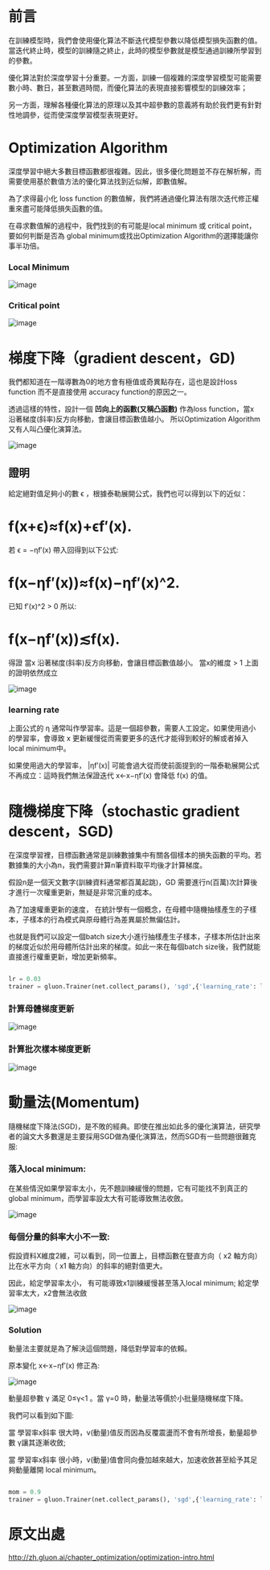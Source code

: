 # 前言

在訓練模型時，我們會使用優化算法不斷迭代模型參數以降低模型損失函數的值。當迭代終止時，模型的訓練隨之終止，此時的模型參數就是模型通過訓練所學習到的參數。

優化算法對於深度學習十分重要。一方面，訓練一個複雜的深度學習模型可能需要數小時、數日，甚至數週時間，而優化算法的表現直接影響模型的訓練效率；

另一方面，理解各種優化算法的原理以及其中超參數的意義將有助於我們更有針對性地調參，從而使深度學習模型表現更好。

# Optimization Algorithm

深度學習中絕大多數目標函數都很複雜。因此，很多優化問題並不存在解析解，而需要使用基於數值方法的優化算法找到近似解，即數值解。

為了求得最小化 loss function 的數值解，我們將通過優化算法有限次迭代修正權重來盡可能降低損失函數的值。

在尋求數值解的過程中，我們找到的有可能是local minimum 或 critical point，要如何判斷是否為 global minimum或找出Optimization Algorithm的選擇能讓你事半功倍。



### Local Minimum

![image](https://github.com/rockuass1235/deep-learning/blob/master/images/opt_min.svg)

### Critical point

![image](https://github.com/rockuass1235/deep-learning/blob/master/images/opt_critical.svg)


# 梯度下降（gradient descent，GD)

我們都知道在一階導數為0的地方會有極值或奇異點存在，這也是設計loss function 而不是直接使用 accuracy function的原因之一。 

透過這樣的特性，設計一個 **凹向上的函數(又稱凸函數)** 作為loss function，當x 沿著梯度(斜率)反方向移動，會讓目標函數值越小。 所以Optimization Algorithm又有人叫凸優化演算法。

![image](https://github.com/rockuass1235/deep-learning/blob/master/images/fun.png)

## 證明

給定絕對值足夠小的數 ϵ ，根據泰勒展開公式，我們也可以得到以下的近似：

<h1>f(x+ϵ)≈f(x)+ϵf′(x).</h1>

若 ϵ = −ηf′(x) 帶入回得到以下公式:

<h1>f(x−ηf′(x))≈f(x)−ηf′(x)^2.</h1>

已知 f′(x)^2 > 0 所以:
<h1>f(x−ηf′(x))≲f(x).</h1>

得證 當x 沿著梯度(斜率)反方向移動，會讓目標函數值越小。 當x的維度 > 1 上面的證明依然成立

![image](https://github.com/rockuass1235/deep-learning/blob/master/images/sgd.svg)


### learning rate

上面公式的 η 通常叫作學習率。這是一個超參數，需要人工設定。如果使用過小的學習率，會導致 x 更新緩慢從而需要更多的迭代才能得到較好的解或者掉入local minimum中。

如果使用過大的學習率， |ηf′(x)| 可能會過大從而使前面提到的一階泰勒展開公式不再成立：這時我們無法保證迭代 x←x−ηf′(x) 會降低 f(x) 的值。



# 隨機梯度下降（stochastic gradient descent，SGD)

在深度學習裡，目標函數通常是訓練數據集中有關各個樣本的損失函數的平均。若數據集的大小為n，我們需要計算n筆資料取平均後才計算梯度。

假設n是一個天文數字(訓練資料通常都百萬起跳)，GD 需要進行n(百萬)次計算後才進行一次權重更新，無疑是非常沉重的成本。

為了加速權重更新的速度， 在統計學有一個概念，在母體中隨機抽樣產生的子樣本，子樣本的行為模式與原母體行為差異屬於無偏估計。

也就是我們可以設定一個batch size大小進行抽樣產生子樣本，子樣本所估計出來的梯度近似於用母體所估計出來的梯度。如此一來在每個batch size後，我們就能直接進行權重更新，增加更新頻率。

```Python 

lr = 0.03
trainer = gluon.Trainer(net.collect_params(), 'sgd',{'learning_rate': lr})

```

### 計算母體梯度更新

![image](https://github.com/rockuass1235/deep-learning/blob/master/images/sgd_all.svg)


### 計算批次樣本梯度更新

![image](https://github.com/rockuass1235/deep-learning/blob/master/images/sgd_batch.svg)




# 動量法(Momentum)

隨機梯度下降法(SGD)，是不敗的經典。即使在推出如此多的優化演算法，研究學者的論文大多數還是主要採用SGD做為優化演算法，然而SGD有一些問題很難克服:

### 落入local minimum:

在某些情況如果學習率太小，先不題訓練緩慢的問題，它有可能找不到真正的global minimum，而學習率設太大有可能導致無法收斂。

![image](https://github.com/rockuass1235/deep-learning/blob/master/images/sgd_err1.png)

### 每個分量的斜率大小不一致:

假設資料X維度2維，可以看到，同一位置上，目標函數在豎直方向（ x2 軸方向）比在水平方向（ x1 軸方向）的斜率的絕對值更大。

因此，給定學習率太小， 有可能導致x1訓練緩慢甚至落入local minimum; 給定學習率太大，x2會無法收斂

![image](https://github.com/rockuass1235/deep-learning/blob/master/images/mom_test.svg)


### Solution

動量法主要就是為了解決這個問題，降低對學習率的依賴。

原本變化 x←x−ηf′(x) 修正為: 

![image](https://github.com/rockuass1235/deep-learning/blob/master/images/mom_formula.png)

動量超參數 γ 滿足 0≤γ<1 。當 γ=0 時，動量法等價於小批量隨機梯度下降。


我們可以看到如下圖:

當 學習率x斜率 很大時，v(動量)值反而因為反覆震盪而不會有所增長，動量超參數 γ讓其逐漸收斂; 

當 學習率x斜率 很小時，v(動量)值會同向疊加越來越大，加速收斂甚至給予其足夠動量離開 local minimum。





```Python 

mom = 0.9
trainer = gluon.Trainer(net.collect_params(), 'sgd',{'learning_rate': lr, 'momentum':mom})

```







# 原文出處

http://zh.gluon.ai/chapter_optimization/optimization-intro.html



